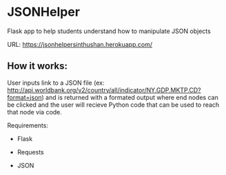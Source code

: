 # JSONHelper
Flask app to help students understand how to manipulate JSON objects

URL: https://jsonhelpersinthushan.herokuapp.com/

## How it works:

User inputs link to a JSON file (ex: http://api.worldbank.org/v2/country/all/indicator/NY.GDP.MKTP.CD?format=json) and is returned with a formated output where end nodes can be 
clicked and the user will recieve Python code that can be used to reach that node via code.

Requirements:

* Flask

* Requests

* JSON

